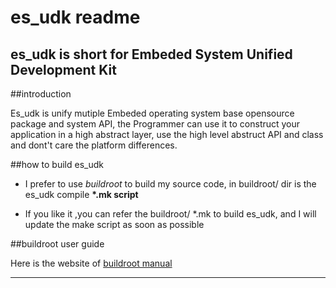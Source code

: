 

es_udk readme
=========================

es_udk is short for Embeded System Unified Development Kit
-------------------------------------------------------------

##introduction

Es_udk is unify mutiple Embeded operating system base opensource package and system
API, the Programmer can use it to construct your application in a high abstract
layer, use the high level abstruct API and class and dont't care the platform 
differences.

##how to build es_udk

- I prefer to use *buildroot* to build my source code,
in buildroot/ dir is the es_udk compile **\*.mk script**

- If you like it ,you can refer the buildroot/ \*.mk to build
es_udk, and I will update the make script as soon as possible

##buildroot user guide

Here is the website of
[buildroot manual](https://buildroot.org/downloads/manual/manual.html "buildroot official")

****************************************
